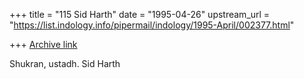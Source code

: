 +++
title = "115 Sid Harth"
date = "1995-04-26"
upstream_url = "https://list.indology.info/pipermail/indology/1995-April/002377.html"

+++
[Archive link](https://list.indology.info/pipermail/indology/1995-April/002377.html)

Shukran, ustadh.
Sid Harth







